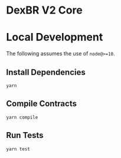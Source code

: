 # DexBR V2 Core



# Local Development

The following assumes the use of `node@>=10`.

## Install Dependencies

`yarn`

## Compile Contracts

`yarn compile`

## Run Tests

`yarn test`
